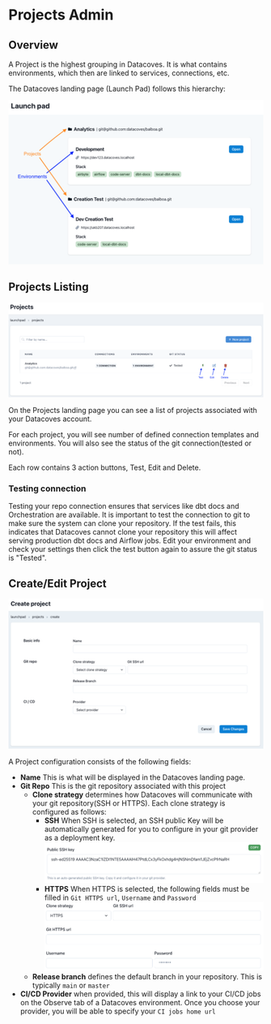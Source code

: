 # Projects Admin

## Overview

A Project is the highest grouping in Datacoves. It is what contains environments, which then are linked to services, connections, etc.

The Datacoves landing page (Launch Pad) follows this hierarchy:

![Project Environment Difference](./assets/launchpad_environments_projects.png)

## Projects Listing

![Projects Listing](./assets/projects_landing.png)

On the Projects landing page you can see a list of projects associated with your Datacoves account.

For each project, you will see number of defined connection templates and environments. You will also see the status of the git connection(tested or not).

Each row contains 3 action buttons, Test, Edit and Delete.

### Testing connection

Testing your repo connection ensures that services like dbt docs and Orchestration are available. It is important to test the connection to git to make sure the system can clone your repository. If the test fails, this indicates that Datacoves cannot clone your repository this will affect serving production dbt docs and Airflow jobs. Edit your environment and check your settings then click the test button again to assure the git status is "Tested".

## Create/Edit Project

![Projects Create or Edit Page](./assets/projects_editnew_page.png)

A Project configuration consists of the following fields:
- **Name** This is what will be displayed in the Datacoves landing page.
- **Git Repo** This is the git repository associated with this project
    - **Clone strategy** determines how Datacoves will communicate with your git repository(SSH or HTTPS). Each clone strategy is configured as follows:
        - **SSH** When SSH is selected, an SSH public Key will be automatically generated for you to configure in your git provider as a deployment key.
        ![Repo SSH Key](./assets/projects_ssh_key.png)
        - **HTTPS** When HTTPS is selected, the following fields must be filled in `Git HTTPS url`, `Username` and `Password`
        ![Repo User Password Prompt](./assets/projects_https_data.png)
    - **Release branch** defines the default branch in your repository. This is typically `main` or `master`
- **CI/CD Provider** when provided, this will display a link to your CI/CD jobs on the Observe tab of a Datacoves environment. Once you choose your provider, you will be able to specify your `CI jobs home url`
